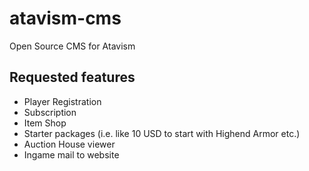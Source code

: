 # atavism-cms
Open Source CMS for Atavism

## Requested features
* Player Registration
* Subscription
* Item Shop
* Starter packages (i.e. like 10 USD to start with Highend Armor etc.)
* Auction House viewer
* Ingame mail to website
